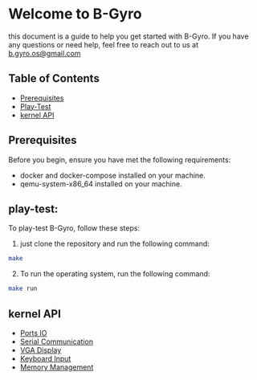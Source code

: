 # Welcome to B-Gyro

this document is a guide to help you get started with B-Gyro. If you have any questions or need help, feel free to reach out to us at [b.gyro.os@gmail.com](mailto:b.gyro.os@gmail.com)

## Table of Contents

- [Prerequisites](#prerequisites)
- [Play-Test](#play-test)
- [kernel API](#kernel-api)

## Prerequisites

Before you begin, ensure you have met the following requirements:
- docker and docker-compose installed on your machine.
- qemu-system-x86_64 installed on your machine.

## play-test:

To play-test B-Gyro, follow these steps:

1. just clone the repository and run the following command:
```bash
make
```
2. To run the operating system, run the following command:
```bash
make run
```

## kernel API

- [Ports IO](kernel-API/ports-io.md)
- [Serial Communication](kernel-API/serial-communication.md)
- [VGA Display](kernel-API/vga-display.md)
- [Keyboard Input](kernel-API/keyboard-input.md)
- [Memory Management](kernel-API/memory-management.md)
